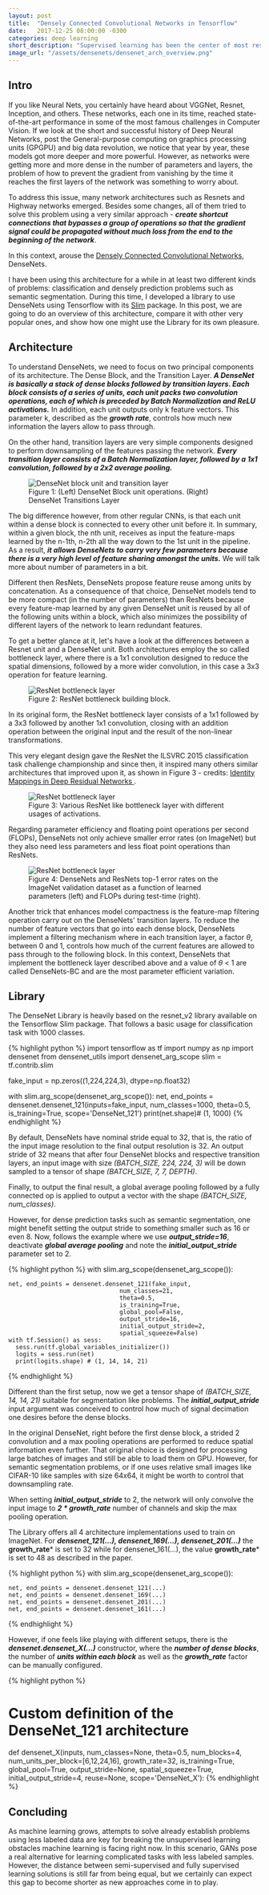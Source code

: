 ```yaml
---
layout: post
title:  "Densely Connected Convolutional Networks in Tensorflow"
date:   2017-12-25 08:00:00 -0300
categories: deep learning
short_description: "Supervised learning has been the center of most researching in deep learning in recent years. However, the necessity of creating models capable of learning from fewer or no labeled data is greater year by year."
image_url: "/assets/densenets/densenet_arch_overview.png"
---
```


## Intro

If you like Neural Nets, you certainly have heard about VGGNet, Resnet, Inception, and others. These networks, each one in its time, reached state-of-the-art performance in some of the most famous challenges in Computer Vision. If we look at the short and successful history of Deep Neural Networks, post the General-purpose computing on graphics processing units (GPGPU) and big data revolution, we notice that year by year, these models got more deeper and more powerful. However, as networks were getting more and more dense in the number of parameters and layers, the problem of how to prevent the gradient from vanishing by the time it reaches the first layers of the network was something to worry about.

To address this issue, many network architectures such as Resnets and Highway networks emerged. Besides some changes, all of them tried to solve this problem using a very similar approach - ***create shortcut connections that bypasses a group of operations so that the gradient signal could be propagated without much loss from the end to the beginning of the network***.

In this context, arouse the [Densely Connected Convolutional Networks](https://arxiv.org/abs/1608.06993), DenseNets.

I have been using this architecture for a while in at least two different kinds of problems: classification and densely prediction problems such as semantic segmentation. During this time, I developed a library to use DenseNets using Tensorflow with its [Slim](https://github.com/tensorflow/tensorflow/tree/master/tensorflow/contrib/slim) package. In this post, we are going to do an overview of this architecture, compare it with other very popular ones, and show how one might use the Library for its own pleasure.

## Architecture

To understand DenseNets, we need to focus on two principal components of its architecture. The Dense Block, and the Transition Layer. ***A DenseNet is basically a stack of dense blocks followed by transition layers. Each block consists of a series of units, each unit packs two convolution operations, each of which is preceded by Batch Normalization and ReLU activations.*** In addition, each unit outputs only k feature vectors. This parameter k, described as the ***growth rate***, controls how much new information the layers allow to pass through.

On the other hand, transition layers are very simple components designed to perform downsampling of the features passing the network. ***Every transition layer consists of a Batch Normalization layer, followed by a 1x1 convolution, followed by a 2x2 average pooling.***

<figure>
  <img class="img-responsive center-block" src="{{ site.url }}/assets/densenets/densetnet_block_unit_and_transitions_layer.png" alt="DenseNet block unit and transition layer">
  <figcaption class="caption center"> Figure 1: (Left) DenseNet Block unit operations. (Right) DenseNet Transitions Layer </figcaption>
</figure>

The big difference however, from other regular CNNs, is that each unit within a dense block is connected to every other unit before it. In summary, within a given block, the nth unit, receives as input the feature-maps learned by the n-1th, n-2th all the way down to the 1st unit in the pipeline. As a result, ***it allows DenseNets to carry very few parameters because there is a very high level of feature sharing amongst the units.*** We will talk more about number of parameters in a bit.

Different then ResNets, DenseNets propose feature reuse among units by concatenation. As a consequence of that choice, DenseNet models tend to be more compact (in the number of parameters) than ResNets because every feature-map learned by any given DenseNet unit is reused by all of the following units within a block, which also minimizes the possibility of different layers of the network to learn redundant features.

To get a better glance at it, let's have a look at the differences between a Resnet unit and a DenseNet unit. Both architectures employ the so called bottleneck layer, where there is a 1x1 convolution designed to reduce the spatial dimensions, followed by a more wider convolution, in this case a 3x3 operation for feature learning.

<figure>
  <img class="img-responsive center-block" src="{{ site.url }}/assets/densenets/resnet_blottleneck_block.png" alt="ResNet bottleneck layer">
  <figcaption class="caption center">Figure 2: ResNet bottleneck building block.</figcaption>
</figure>

In its original form, the ResNet bottleneck layer consists of a 1x1 followed by a 3x3 followed by another 1x1 convolution, closing with an addition operation between the original input and the result of the non-linear transformations.

This very elegant design gave the ResNet the ILSVRC 2015 classification task challenge championship and since then, it inspired many others similar architectures that improved upon it, as shown in Figure 3 - credits: [Identity Mappings in Deep Residual Networks
](https://arxiv.org/abs/1603.05027).

<figure>
  <img class="img-responsive center-block" src="{{ site.url }}/assets/densenets/various_resnet_based_blocks.png" alt="ResNet bottleneck layer">
  <figcaption class="caption center">Figure 3: Various ResNet like bottleneck layer with different usages of activations.</figcaption>
</figure>

Regarding parameter efficiency and floating point operations per second (FLOPs), DenseNets not only achieve smaller error rates (on ImageNet) but they also need less parameters and less float point operations than ResNets.

<figure>
  <img class="img-responsive center-block" src="{{ site.url }}/assets/densenets/denset_resnet_parameter_accuracy_comparison.png" alt="ResNet bottleneck layer">
  <figcaption class="caption center">Figure 4: DenseNets and ResNets top-1 error rates on the ImageNet validation dataset as a function of learned parameters (left) and FLOPs during test-time (right).</figcaption>
</figure>

Another trick that enhances model compactness is the feature-map filtering operation carry out on the DenseNets' transition layers. To reduce the number of feature vectors that go into each dense block, DenseNets implement a filtering mechanism where in each transition layer, a factor *&#952;*, between 0 and 1, controls how much of the current features are allowed to pass through to the following block. In this context, DenseNets that implement the bottleneck layer described above and a value of *&#952;* < 1 are called DenseNets-BC and are the most parameter efficient variation.

## Library

The DenseNet Library is heavily based on the resnet_v2 library available on the Tensorflow Slim package. That follows a basic usage for classification task with 1000 classes.

{% highlight python %}
import tensorflow as tf
import numpy as np
import densenet
from densenet_utils import densenet_arg_scope
slim = tf.contrib.slim

fake_input = np.zeros((1,224,224,3), dtype=np.float32)

with slim.arg_scope(densenet_arg_scope()):
    net, end_points = densenet.densenet_121(inputs=fake_input,
                                            num_classes=1000,
                                            theta=0.5,
                                            is_training=True,
                                            scope='DenseNet_121')
    print(net.shape)# (1, 1000)
{% endhighlight %}


By default, DenseNets have nominal stride equal to 32, that is, the ratio of the input image resolution to the final output resolution is 32. An output stride of 32 means that after four DenseNet blocks and respective transition layers, an input image with size *(BATCH_SIZE, 224, 224, 3)* will be down sampled to a tensor of shape *(BATCH_SIZE, 7, 7, DEPTH)*.

Finally, to output the final result, a global average pooling followed by a fully connected op is applied to output a vector with the shape *(BATCH_SIZE, num_classes)*.

However, for dense prediction tasks such as semantic segmentation, one might benefit setting the output stride to something smaller such as 16 or even 8. Now, follows the example where we use ***output_stride=16***, deactivate ***global average pooling*** and note the ***initial_output_stride*** parameter set to 2.

{% highlight python %}
with slim.arg_scope(densenet_arg_scope()):

    net, end_points = densenet.densenet_121(fake_input,
                                   num_classes=21,
                                   theta=0.5,
                                   is_training=True,
                                   global_pool=False,
                                   output_stride=16,
                                   initial_output_stride=2,
                                   spatial_squeeze=False)
    with tf.Session() as sess:
      sess.run(tf.global_variables_initializer())
      logits = sess.run(net)
      print(logits.shape) # (1, 14, 14, 21)
{% endhighlight %}


Different than the first setup, now we get a tensor shape of *(BATCH_SIZE, 14, 14, 21)* suitable for segmentation like problems. The ***initial_output_stride*** input argument was conceived to control how much of signal decimation one desires before the dense blocks.

In the original DenseNet, right before the first dense block, a strided 2 convolution and a max pooling operations are performed to reduce spatial information even further. That original choice is designed for processing large batches of images and still be able to load them on GPU. However, for semantic segmentation problems, or if one uses relative small images like CIFAR-10 like samples with size 64x64, it might be worth to control that downsampling rate.

When setting  ***initial_output_stride*** to 2, the network will only convolve the input image to ***2 * growth_rate*** number of channels and skip the max pooling operation.

The Library offers all 4 architecture implementations used to train on ImageNet. For ***densenet_121(...), densenet_169(...), densenet_201(...)*** the **growth_rate*** is set to 32 while for densenet_161(...), the value **growth_rate*** is set to 48 as described in the paper.



{% highlight python %}
with slim.arg_scope(densenet_arg_scope()):

    net, end_points = densenet.densenet_121(...)
    net, end_points = densenet.densenet_169(...)
    net, end_points = densenet.densenet_201(...)
    net, end_points = densenet.densenet_161(...)

{% endhighlight %}

However, if one feels like playing with different setups, there is the ***densenet.densenet_X(...)*** constructor, where the ***number of dense blocks***, the number of ***units within each block*** as well as the ***growth_rate*** factor can be manually configured.

{% highlight python %}
# Custom definition of the DenseNet_121 architecture
def densenet_X(inputs,
                num_classes=None,
                theta=0.5,
                num_blocks=4,
                num_units_per_block=[6,12,24,16],
                growth_rate=32,
                is_training=True,
                global_pool=True,
                output_stride=None,
                spatial_squeeze=True,
                initial_output_stride=4,
                reuse=None,
                scope='DenseNet_X'):
{% endhighlight %}

## Concluding

As machine learning grows, attempts to solve already establish problems using less labeled data are key for breaking the unsupervised learning obstacles machine learning is facing right now. In this scenario, GANs pose a real alternative for learning complicated tasks with less labeled samples. However, the distance between semi-supervised and fully supervised learning solutions is still far from being equal, but we certainly can expect this gap to become shorter as new approaches come in to play.  
